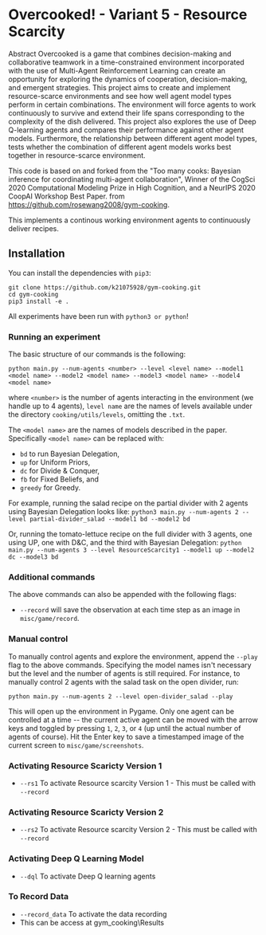 # Overcooked! - Variant 5 - Resource Scarcity

Abstract
Overcooked is a game that combines decision-making and collaborative teamwork in a time-constrained environment incorporated with the use of Multi-Agent Reinforcement Learning can create an opportunity for exploring the dynamics of cooperation, decision-making, and emergent strategies.
This project aims to create and implement resource-scarce environments and see how well agent model types perform in certain combinations. The environment will force agents to work continuously to survive and extend their life spans corresponding to the complexity of the dish delivered. This project also explores the use of Deep Q-learning agents and compares their performance against other agent models. Furthermore, the relationship between different agent model types, tests whether the combination of different agent models works best together in resource-scarce environment.

This code is based on and forked from the  "Too many cooks: Bayesian inference for coordinating multi-agent collaboration", Winner of the CogSci 2020 Computational Modeling Prize in High Cognition, and a NeurIPS 2020 CoopAI Workshop Best Paper. from https://github.com/rosewang2008/gym-cooking.

This implements a continous working environment agents to continuously deliver recipes.

## Installation

You can install the dependencies with `pip3`:

```
git clone https://github.com/k21075928/gym-cooking.git
cd gym-cooking
pip3 install -e .
```

All experiments have been run with `python3 or python`! 


### Running an experiment 

The basic structure of our commands is the following:

`python main.py --num-agents <number> --level <level name> --model1 <model name> --model2 <model name> --model3 <model name> --model4 <model name>`

where `<number>` is the number of agents interacting in the environment (we handle up to 4 agents), `level name` are the names of levels available under the directory `cooking/utils/levels`, omitting the `.txt`.

The `<model name>` are the names of models described in the paper. Specifically `<model name>` can be replaced with:
* `bd` to run Bayesian Delegation,
* `up` for Uniform Priors,
* `dc` for Divide & Conquer,
* `fb` for Fixed Beliefs, and 
* `greedy` for Greedy.

For example, running the salad recipe on the partial divider with 2 agents using Bayesian Delegation looks like:
`python3 main.py --num-agents 2 --level partial-divider_salad --model1 bd --model2 bd`

Or, running the tomato-lettuce recipe on the full divider with 3 agents, one using UP, one with D&C, and the third with Bayesian Delegation:
`python main.py --num-agents 3 --level ResourceScarcity1 --model1 up --model2 dc --model3 bd`


### Additional commands

The above commands can also be appended with the following flags:
* `--record` will save the observation at each time step as an image in `misc/game/record`.

### Manual control

To manually control agents and explore the environment, append the `--play` flag to the above commands. Specifying the model names isn't necessary but the level and the number of agents is still required. For instance, to manually control 2 agents with the salad task on the open divider, run:

`python main.py --num-agents 2 --level open-divider_salad --play`


This will open up the environment in Pygame. Only one agent can be controlled at a time -- the current active agent can be moved with the arrow keys and toggled by pressing `1`, `2`, `3`, or `4` (up until the actual number of agents of course). Hit the Enter key to save a timestamped image of the current screen to `misc/game/screenshots`.


### Activating Resource Scaricty Version 1
* `--rs1` To activate Resource scarcity Version 1 - This must be called with `--record`

### Activating Resource Scaricty Version 2
* `--rs2` To activate Resource scarcity Version 2 - This must be called with `--record`

### Activating Deep Q Learning Model
* `--dql` To activate Deep Q learning agents 

### To Record Data
* `--record_data` To activate the data recording
* This can be access at gym_cooking\Results
